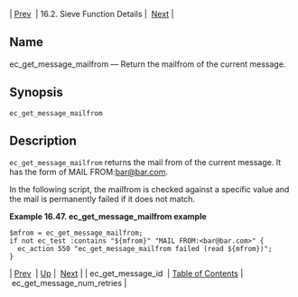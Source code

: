 | [Prev](sieve.ref.ec_get_message_id)  | 16.2. Sieve Function Details |  [Next](sieve.ref.ec_get_message_num_retries.php) |

<a name="sieve.ref.ec_get_message_mailfrom"></a>
## Name

ec_get_message_mailfrom — Return the mailfrom of the current message.

## Synopsis

`ec_get_message_mailfrom`

<a name="idp29663376"></a>
## Description

`ec_get_message_mailfrom` returns the mail from of the current message. It has the form of MAIL FROM:<bar@bar.com>.

In the following script, the mailfrom is checked against a specific value and the mail is permanently failed if it does not match.

<a name="example.ec_get_message_mailfrom"></a>

**Example 16.47. ec_get_message_mailfrom example**

```
$mfrom = ec_get_message_mailfrom;
if not ec_test :contains "${mfrom}" "MAIL FROM:<bar@bar.com>" {
  ec_action 550 "ec_get_message_mailfrom failed (read ${mfrom})";
}
```

| [Prev](sieve.ref.ec_get_message_id)  | [Up](sieve.ref.files.php) |  [Next](sieve.ref.ec_get_message_num_retries.php) |
| ec_get_message_id  | [Table of Contents](index) |  ec_get_message_num_retries |

